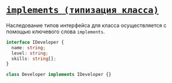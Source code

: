 # [`implements (типизация класса)`](../index.md/#ооп)

Наследование типов интерфейса для класса осуществляется с помощью ключевого слова `implements`.

```ts
interface IDeveloper {
  name: string;
  level: string;
  skills: string[];
}

class Developer implements IDeveloper {}
```
